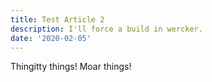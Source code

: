 ```yaml
---
title: Test Article 2
description: I'll force a build in wercker.
date: '2020-02-05'
---
```

Thingitty things! Moar things!
